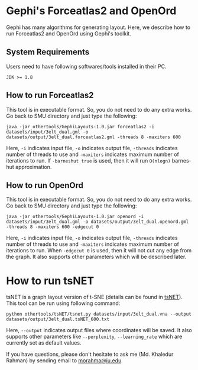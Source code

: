 # Gephi's Forceatlas2 and OpenOrd
Gephi has many algorithms for generating layout. Here, we describe how to run Forceatlas2 and OpenOrd using Gephi's toolkit.

## System Requirements ##
Users need to have following softwares/tools installed in their PC.
```
JDK >= 1.8
```

## How to run Forceatlas2 ##
This tool is in executable format. So, you do not need to do any extra works. Go back to SMU directory and just type the following:
```
java -jar othertools/GephiLayouts-1.0.jar forceatlas2 -i datasets/input/3elt_dual.gml -o datasets/output/3elt_dual.forceatlas2.gml -threads 8 -maxiters 600
```
Here, `-i` indicates input file, `-o` indicates output file, `-threads` indicates number of threads to use and `-maxiters` indicates maximum number of iterations to run. If `-barneshut true` is used, then it will run `O(nlogn)` barnes-hut approximation.

## How to run OpenOrd ##

This tool is in executable format. So, you do not need to do any extra works. Go back to SMU directory and just type the following:
```
java -jar othertools/GephiLayouts-1.0.jar openord -i datasets/input/3elt_dual.gml -o datasets/output/3elt_dual.openord.gml -threads 8 -maxiters 600 -edgecut 0
```
Here, `-i` indicates input file, `-o` indicates output file, `-threads` indicates number of threads to use and `-maxiters` indicates maximum number of iterations to run. When `-edgecut 0` is used, then it will not cut any edge from the graph. It also supports other parameters which will be described later.

# How to run tsNET #

tsNET is a graph layout version of t-SNE (details can be found in [tsNET](https://github.com/HanKruiger/tsNET)). This tool can be run using following command:
```
python othertools/tsNET/tsnet.py datasets/input/3elt_dual.vna --output datasets/output/3elt_dual.tsNET_600.txt
```
Here, `--output` indicates output files where coordinates will be saved. It also supports other parameters like `--perplexity`, `--learning_rate` which are currently set as default values.

If you have questions, please don't hesitate to ask me (Md. Khaledur Rahman) by sending email to morahma@iu.edu
